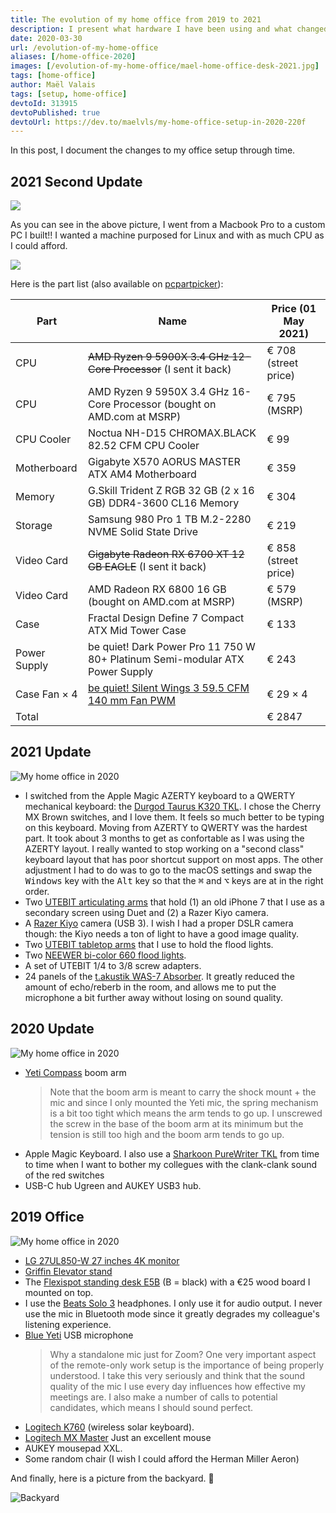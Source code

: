 ```yaml
---
title: The evolution of my home office from 2019 to 2021
description: I present what hardware I have been using and what changed between 2019 and 2021!
date: 2020-03-30
url: /evolution-of-my-home-office
aliases: [/home-office-2020]
images: [/evolution-of-my-home-office/mael-home-office-desk-2021.jpg]
tags: [home-office]
author: Maël Valais
tags: [setup, home-office]
devtoId: 313915
devtoPublished: true
devtoUrl: https://dev.to/maelvls/my-home-office-setup-in-2020-220f
---
```


In this post, I document the changes to my office setup through time.

## 2021 Second Update

![](mael-home-office-desk-2021-06-18.jpg)

As you can see in the above picture, I went from a Macbook Pro to a custom PC I built!! I wanted a machine purposed for Linux and with as much CPU as I could afford.

![](mael-home-office-desk-2021-06-mael-home-office-desk-2021-06-18-close-up-pc.jpg)

Here is the part list (also available on [pcpartpicker](https://pcpartpicker.com/list/FcxPkX)):

| Part         | Name                                                                                        | Price (01 May 2021)  |
| ------------ | ------------------------------------------------------------------------------------------- | -------------------- |
| CPU          | ~~AMD Ryzen 9 5900X 3.4 GHz 12-Core Processor~~ (I sent it back)                            | € 708 (street price) |
| CPU          | AMD Ryzen 9 5950X 3.4 GHz 16-Core Processor (bought on AMD.com at MSRP)                     | € 795 (MSRP)         |
| CPU Cooler   | Noctua NH-D15 CHROMAX.BLACK 82.52 CFM CPU Cooler                                            | € 99                 |
| Motherboard  | Gigabyte X570 AORUS MASTER ATX AM4 Motherboard                                              | € 359                |
| Memory       | G.Skill Trident Z RGB 32 GB (2 x 16 GB) DDR4-3600 CL16 Memory                               | € 304                |
| Storage      | Samsung 980 Pro 1 TB M.2-2280 NVME Solid State Drive                                        | € 219                |
| Video Card   | ~~Gigabyte Radeon RX 6700 XT 12 GB EAGLE~~ (I sent it back)                                 | € 858 (street price) |
| Video Card   | AMD Radeon RX 6800 16 GB (bought on AMD.com at MSRP)                                        | € 579 (MSRP)         |
| Case         | Fractal Design Define 7 Compact ATX Mid Tower Case                                          | € 133                |
| Power Supply | be quiet! Dark Power Pro 11 750 W 80+ Platinum Semi-modular ATX Power Supply                | € 243                |
| Case Fan × 4 | [be quiet! Silent Wings 3 59.5 CFM 140 mm Fan PWM](https://www.bequiet.com/en/casefans/717) | € 29 × 4             |
| Total        |                                                                                             | € 2847               |

## 2021 Update

![My home office in 2020](mael-home-office-desk-2021.jpg)

- I switched from the Apple Magic AZERTY keyboard to a QWERTY mechanical keyboard: the [Durgod Taurus K320 TKL](https://www.amazon.com/DURGOD-Mechanical-Interface-Tenkeyless-Anti-Ghosting/dp/B07B8J6C3C). I chose the Cherry MX Brown switches, and I love them. It feels so much better to be typing on this keyboard. Moving from AZERTY to QWERTY was the hardest part. It took about 3 months to get as confortable as I was using the AZERTY layout. I really wanted to stop working on a "second class" keyboard layout that has poor shortcut support on most apps. The other adjustment I had to do was to go to the macOS settings and swap the <kbd>Windows</kbd> key with the <kbd>Alt</kbd> key so that the <kbd>⌘</kbd> and <kbd/>⌥</kbd> keys are at in the right order.
- Two [UTEBIT articulating arms](https://www.amazon.com/UTEBIT-Upgraded-Articulating-Friction-Adjustable/dp/B07H77KB7R/ref=sr_1_6?dchild=1&keywords=UTEBIT+Desk+Mount+Metal+Tabletop+Light+Stand+Adjustable&qid=1615567111&sr=8-6) that hold (1) an old iPhone 7 that I use as a secondary screen using Duet and (2) a Razer Kiyo camera.
- A [Razer Kiyo](https://www.razer.com/streaming-cameras/razer-kiyo) camera (USB 3). I wish I had a proper DSLR camera though: the Kiyo needs a ton of light to have a good image quality.
- Two [UTEBIT tabletop arms](https://www.amazon.com/UTEBIT-Shooting-Adjustable-Aluminum-Tabletop/dp/B08PYY95LJ/ref=sr_1_3?dchild=1&keywords=UTEBIT+Desk+Mount+Metal+Tabletop+Light+Stand+Adjustable&qid=1615567111&sr=8-3) that I use to hold the flood lights.
- Two [NEEWER bi-color 660 flood lights](https://www.amazon.com/Neewer-Pieces-Bi-color-Video-Light/dp/B06XW3B81V).
- A set of UTEBIT 1/4 to 3/8 screw adapters.
- 24 panels of the [t.akustik WAS-7 Absorber](https://www.thomann.de/gb/the_takustik_was7_absorber_8erset.htm). It greatly reduced the amount of echo/reberb in the room, and allows me to put the microphone a bit further away without losing on sound quality.

## 2020 Update

![My home office in 2020](mael-home-office-desk-2020.jpg)

- [Yeti Compass](https://www.bluedesigns.com/products/compass) boom arm
  > Note that the boom arm is meant to carry the shock mount + the mic and since I only mounted the Yeti mic, the spring mechanism is a bit too tight which means the arm tends to go up. I unscrewed the screw in the base of the boom arm at its minimum but the tension is still too high and the boom arm tends to go up.
- Apple Magic Keyboard. I also use a [Sharkoon PureWriter TKL](https://fr.sharkoon.com/product/PureWriter%20TKL) from time to time when I want to bother my collegues with the clank-clank sound of the red switches
- USB-C hub Ugreen and AUKEY USB3 hub.

## 2019 Office

![My home office in 2020](mael-home-office-desk-2019.jpg)

- [LG 27UL850-W 27 inches 4K monitor](https://www.amazon.com/LG-27UL850-W-Display-DisplayHDR-Connectivity/dp/B07MKT1W65/ref=cm_cr_arp_d_product_top?ie=UTF8)
- [Griffin Elevator stand](https://griffintechnology.com/products/elevator)
- The [Flexispot standing desk E5B](https://www.amazon.co.uk/FlexiSpot-Adjustable-Electric-Standing-Automatic/dp/B071G2NSRP/ref=sr_1_fkmr0_1?keywords=flexispot%2BE5B&qid=1563776981&s=electronics&sr=8-1-fkmr0&th=1) (B = black) with a €25 wood board I mounted on top.
- I use the [Beats Solo 3](https://www.beatsbydre.com/headphones/solo3-wireless) headphones. I only use it for audio output. I never use the mic in Bluetooth mode since it greatly degrades my colleague's listening experience.
- [Blue Yeti](https://www.bluedesigns.com/products/yeti) USB microphone
  > Why a standalone mic just for Zoom? One very important aspect of the remote-only work setup is the importance of being properly understood. I take this very seriously and think that the sound quality of the mic I use every day influences how effective my meetings are. I also make a number of calls to potential candidates, which means I should sound perfect.
- [Logitech K760](https://www.amazon.com/Logitech-Wireless-Solar-Kebyoard-iPhone/dp/B007VL8Y2C) (wireless solar keyboard).
- [Logitech MX Master](https://www.amazon.co.uk/Logitech-Master-Wireless-Bluetooth-Windows/dp/B00ULNAOMA) Just an excellent mouse
- AUKEY mousepad XXL.
- Some random chair (I wish I could afford the Herman Miller Aeron)

<!--
## Cool software stuff

- USB overdrive (the default macOS mouse acceleration drives me crazy; also
  allows me to invert up/down scolling for the mouse only; I keep "natural
  scrolling" turned on in the system settings)
- HyperSwitch for switching between windows with <kbd>alt+tab</kbd> (<kbd>cmd+tab</kbd> only allows to switch between apps)
- iTerm 2 + zsh + antigen + async prompt theme (agkozak-zsh-prompt) + tons
  of stuff around command line
-->

And finally, here is a picture from the backyard. 🙂

![Backyard](at-maels.jpg)
